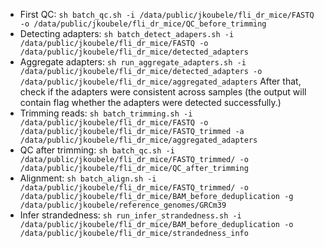 - First QC: ```sh batch_qc.sh -i /data/public/jkoubele/fli_dr_mice/FASTQ -o /data/public/jkoubele/fli_dr_mice/QC_before_trimming```
- Detecting adapters: ```sh batch_detect_adapers.sh -i /data/public/jkoubele/fli_dr_mice/FASTQ -o /data/public/jkoubele/fli_dr_mice/detected_adapters```
- Aggregate adapters: ```sh run_aggregate_adapters.sh -i /data/public/jkoubele/fli_dr_mice/detected_adapters -o /data/public/jkoubele/fli_dr_mice/aggregated_adapters```
   After that, check if the adapters were consistent across samples (the output will contain flag whether the adapters were detected successfully.)
- Trimming reads: ```sh batch_trimming.sh -i /data/public/jkoubele/fli_dr_mice/FASTQ -o /data/public/jkoubele/fli_dr_mice/FASTQ_trimmed -a /data/public/jkoubele/fli_dr_mice/aggregated_adapters```
- QC after trimming: ```sh batch_qc.sh -i /data/public/jkoubele/fli_dr_mice/FASTQ_trimmed/ -o /data/public/jkoubele/fli_dr_mice/QC_after_trimming```
- Alignment: ```sh batch_align.sh -i /data/public/jkoubele/fli_dr_mice/FASTQ_trimmed/ -o /data/public/jkoubele/fli_dr_mice/BAM_before_deduplication -g /data/public/jkoubele/reference_genomes/GRCm39```
- Infer strandedness: ```sh run_infer_strandedness.sh -i /data/public/jkoubele/fli_dr_mice/BAM_before_deduplication -o /data/public/jkoubele/fli_dr_mice/strandedness_info```
